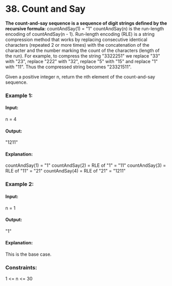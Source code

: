 # 38. Count and Say
**The count-and-say sequence is a sequence of digit strings defined by the recursive formula:**
countAndSay(1) = "1"
countAndSay(n) is the run-length encoding of countAndSay(n - 1).
Run-length encoding (RLE) is a string compression method that works by replacing consecutive identical characters (repeated 2 or more times) with the concatenation of the character and the number marking the count of the characters (length of the run). For example, to compress the string "3322251" we replace "33" with "23", replace "222" with "32", replace "5" with "15" and replace "1" with "11". Thus the compressed string becomes "23321511".

Given a positive integer n, return the nth element of the count-and-say sequence.

### Example 1:
#### Input:
n = 4
#### Output: 
"1211"
#### Explanation:
countAndSay(1) = "1"
countAndSay(2) = RLE of "1" = "11"
countAndSay(3) = RLE of "11" = "21"
countAndSay(4) = RLE of "21" = "1211"

### Example 2:
#### Input:
n = 1
#### Output: 
"1"
#### Explanation:
This is the base case.

### Constraints:
1 <= n <= 30


